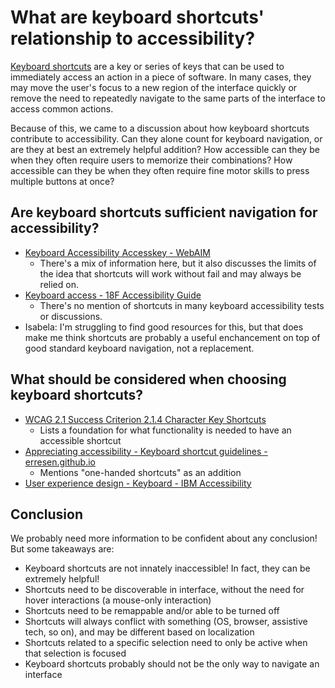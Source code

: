 # What are keyboard shortcuts' relationship to accessibility?

[Keyboard shortcuts](https://en.wikipedia.org/wiki/Keyboard_shortcut) are
a key or series of keys that can be used to immediately access an action 
in a piece of software. In many cases, they may move the user's focus to a 
new region of the interface quickly or remove the need to repeatedly navigate
to the same parts of the interface to access common actions.

Because of this, we came to a discussion about how keyboard shortcuts contribute
to accessibility. Can they alone count for keyboard navigation, or are they at
best an extremely helpful addition? How accessible can they be when they often 
require users to memorize their combinations? How accessible can they be when 
they often require fine motor skills to press multiple buttons at once?

## Are keyboard shortcuts sufficient navigation for accessibility?

- [Keyboard Accessibility Accesskey - WebAIM](https://webaim.org/techniques/keyboard/accesskey)
     - There's a mix of information here, but it also discusses the limits of the idea that shortcuts will work without fail and may always be relied on.
- [Keyboard access - 18F Accessibility Guide](https://accessibility.18f.gov/keyboard/)
     - There's no mention of shortcuts in many keyboard accessibility tests or discussions. 
- Isabela: I'm struggling to find good resources for this, but that does make me think shortcuts are probably a useful enchancement on top of good standard keyboard navigation, not a replacement.

## What should be considered when choosing keyboard shortcuts?

- [WCAG 2.1 Success Criterion 2.1.4 Character Key Shortcuts](https://www.w3.org/TR/WCAG21/#character-key-shortcuts)
     - Lists a foundation for what functionality is needed to have an accessible shortcut
- [Appreciating accessibility - Keyboard shortcut guidelines - 
erresen.github.io](https://erresen.github.io/csharp/dotnet/accessibility/shortcuts/visualstudio/2020/07/26/appreciating-accessibility.html)
     - Mentions "one-handed shortcuts" as an addition
- [User experience design - Keyboard - IBM Accessibility](https://www.ibm.com/able/toolkit/design/ux/keyboard/)

## Conclusion

We probably need more information to be confident about any conclusion!
But some takeaways are:
- Keyboard shortcuts are not innately inaccessible! In fact, they can be extremely helpful!
- Shortcuts need to be discoverable in interface, without the need for hover interactions (a mouse-only interaction)
- Shortcuts need to be remappable and/or able to be turned off
- Shortcuts will always conflict with something (OS, browser, assistive tech, so on), and may be different based on localization
- Shortcuts related to a specific selection need to only be active when that selection is focused
- Keyboard shortcuts probably should not be the only way to navigate an interface
